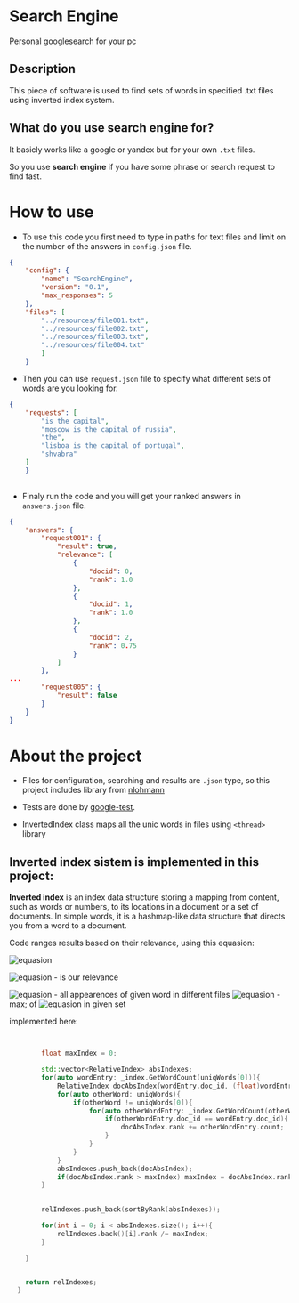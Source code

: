 # Search Engine
Personal googlesearch for your pc
## Description

This piece of software is used to find sets of words in specified .txt files using inverted index system.

## What do you use search engine for?
It basicly works like a google or yandex but for your own   `.txt`  files. 

So you use __search engine__ if you have some phrase or  search request to find fast. 

# How to use

- To use this code you first need to type in paths for text files and limit on the number of the answers in `config.json` file.

```json
{
    "config": {
        "name": "SearchEngine",
        "version": "0.1",
        "max_responses": 5
    },
    "files": [
        "../resources/file001.txt",
        "../resources/file002.txt",
        "../resources/file003.txt",
        "../resources/file004.txt"
        ]
    }
```
- Then you can use `request.json` file to specify what different sets of words are you looking for.

```json
{
    "requests": [
        "is the capital",
        "moscow is the capital of russia",
        "the",
        "lisboa is the capital of portugal",
        "shvabra"
    ]
    }
    
```
- Finaly run the code and you will get your ranked answers in `answers.json` file.

```json
{
    "answers": {
        "request001": {
            "result": true,
            "relevance": [
                {
                    "docid": 0,
                    "rank": 1.0
                },
                {
                    "docid": 1,
                    "rank": 1.0
                },
                {
                    "docid": 2,
                    "rank": 0.75
                }
            ]
        },
...
        "request005": {
            "result": false
        }
    }
}
```

# About the project
- Files for configuration, searching and results are `.json` type, so this project includes library from [nlohmann](https://github.com/nlohmann/json)

- Tests are done by [google-test](https://github.com/google/googletest).

- InvertedIndex class maps all the unic words in files using `<thread>` library

## Inverted index sistem is implemented in this project:

**Inverted index** is an index data structure storing a mapping from content, such as words or numbers, to its locations in a document or a set of documents. In simple words, it is a hashmap-like data structure that directs you from a word to a document.

Code ranges results based on their relevance, using this equasion:


![equasion](https://latex.codecogs.com/svg.image?&space;R=\frac{R_{abs}}{R_{{abs}{max}}})



![equasion](https://latex.codecogs.com/svg.image?&space;R) - is our relevance

![equasion](https://latex.codecogs.com/svg.image?&space;R_{abs}) - all appearences of given word in different files
![equasion](https://latex.codecogs.com/svg.image?&space;R_{{abs}_{max}}) - max\; of ![equasion](https://latex.codecogs.com/svg.image?&space;R_{abs}) in given set

implemented here:

```cpp


        float maxIndex = 0;

        std::vector<RelativeIndex> absIndexes;
        for(auto wordEntry: _index.GetWordCount(uniqWords[0])){
            RelativeIndex docAbsIndex{wordEntry.doc_id, (float)wordEntry.count};
            for(auto otherWord: uniqWords){
                if(otherWord != uniqWords[0]){
                    for(auto otherWordEntry: _index.GetWordCount(otherWord)){
                        if(otherWordEntry.doc_id == wordEntry.doc_id){
                            docAbsIndex.rank += otherWordEntry.count;            // counts all the enries from the given set of uniq words
                        }
                    }
                }
            }
            absIndexes.push_back(docAbsIndex);
            if(docAbsIndex.rank > maxIndex) maxIndex = docAbsIndex.rank;        // finds max quantity of entries
        }
        

        relIndexes.push_back(sortByRank(absIndexes));

        for(int i = 0; i < absIndexes.size(); i++){
            relIndexes.back()[i].rank /= maxIndex;                                // devides every value by max for this request
        }

    }


    return relIndexes;
  }
```
